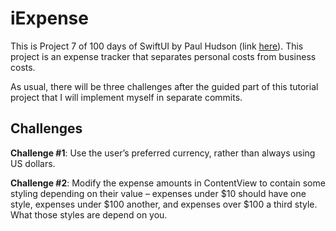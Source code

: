 # iExpense

This is Project 7 of 100 days of SwiftUI by Paul Hudson (link [here](https://www.hackingwithswift.com/books/ios-swiftui/iexpense-introduction)). This project is an expense tracker that separates personal costs from business costs.

As usual, there will be three challenges after the guided part of this tutorial project that I will implement myself in separate commits.

## Challenges

**Challenge #1**: Use the user’s preferred currency, rather than always using US dollars.

**Challenge #2**: Modify the expense amounts in ContentView to contain some styling depending on their value – expenses under $10 should have one style, expenses under $100 another, and expenses over $100 a third style. What those styles are depend on you.
